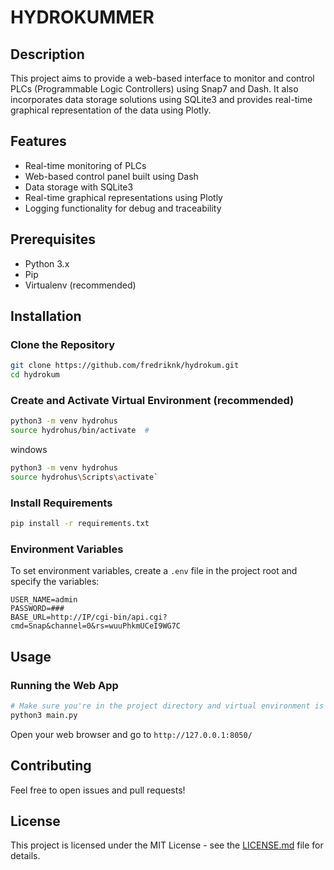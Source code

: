 # HYDROKUMMER

## Description

This project aims to provide a web-based interface to monitor and control PLCs 
(Programmable Logic Controllers) using Snap7 and Dash. It also incorporates 
data storage solutions using SQLite3 and provides real-time graphical representation 
of the data using Plotly.

## Features

- Real-time monitoring of PLCs
- Web-based control panel built using Dash
- Data storage with SQLite3
- Real-time graphical representations using Plotly
- Logging functionality for debug and traceability

## Prerequisites

- Python 3.x
- Pip
- Virtualenv (recommended)

## Installation

### Clone the Repository

```bash
git clone https://github.com/fredriknk/hydrokum.git
cd hydrokum
```

### Create and Activate Virtual Environment (recommended)

```bash
python3 -m venv hydrohus
source hydrohus/bin/activate  # 
```
windows
```bash
python3 -m venv hydrohus
source hydrohus\Scripts\activate`
```

### Install Requirements

```bash
pip install -r requirements.txt
```
### Environment Variables

To set environment variables, create a `.env` file in the project root and specify the variables:

```env
USER_NAME=admin
PASSWORD=###
BASE_URL=http://IP/cgi-bin/api.cgi?cmd=Snap&channel=0&rs=wuuPhkmUCeI9WG7C
```
## Usage

### Running the Web App

```bash
# Make sure you're in the project directory and virtual environment is activated
python3 main.py
```

Open your web browser and go to `http://127.0.0.1:8050/`

## Contributing

Feel free to open issues and pull requests!

## License

This project is licensed under the MIT License - see the [LICENSE.md](LICENSE.md) file for details.
